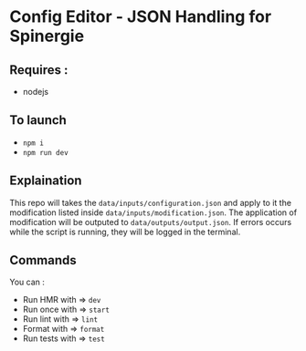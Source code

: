 # Config Editor - JSON Handling for Spinergie

## Requires :

- nodejs

## To launch

- `npm i`
- `npm run dev`

## Explaination

This repo will takes the `data/inputs/configuration.json` and apply to it the modification listed inside `data/inputs/modification.json`. The application of modification will be outputed to `data/outputs/output.json`. If errors occurs while the script is running, they will be logged in the terminal.

## Commands

You can :

- Run HMR with => `dev`
- Run once with => `start`
- Run lint with => `lint`
- Format with => `format`
- Run tests with => `test`
